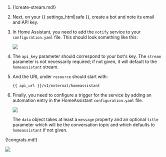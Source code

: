 1.  {!create-stream.md!}

1.  Next, on your {{ settings_html|safe }}, create a bot and
    note its email and API key.

1.  In Home Assistant, you need to add the `notify` service to your
    `configuration.yaml` file.  This should look something like this:

    ![](/static/images/integrations/homeassistant/001.png)

1.  The `api_key` parameter should correspond to your bot's key. The `stream`
    parameter is not necessarily required; if not given, it will default to
    the `homeassistant` stream.

1.  And the URL under `resource` should start with:

    `{{ api_url }}/v1/external/homeassistant`

1.  Finally, you need to configure a trigger for the service by adding
    an automation entry in the HomeAssistant `configuration.yaml` file.

    ![](/static/images/integrations/homeassistant/002.png)

    The `data` object takes at least a `message` property and an optional
    `title` parameter which will be the conversation topic and which defaults
    to `homeassistant` if not given.

{!congrats.md!}

![](/static/images/integrations/homeassistant/003.png)
